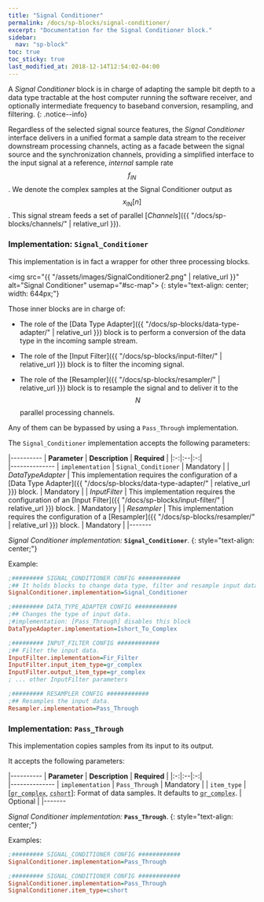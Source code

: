 ```yaml
---
title: "Signal Conditioner"
permalink: /docs/sp-blocks/signal-conditioner/
excerpt: "Documentation for the Signal Conditioner block."
sidebar:
  nav: "sp-block"
toc: true
toc_sticky: true
last_modified_at: 2018-12-14T12:54:02-04:00
---
```




A _Signal Conditioner_ block is in charge of adapting the sample bit depth to a
data type tractable at the host computer running the software receiver, and
optionally intermediate frequency to baseband conversion, resampling, and
filtering.
{: .notice--info}

Regardless of the selected signal source features, the _Signal Conditioner_
interface delivers in a unified format a sample data stream to the receiver
downstream processing channels, acting as a facade between the signal source and
the synchronization channels, providing a simplified interface to the input
signal at a reference, _internal_ sample rate $$ f_{IN} $$. We denote the
complex samples at the Signal Conditioner output as $$ x_{\text{IN}}[n] $$. This
signal stream feeds a set of parallel [_Channels_]({{
"/docs/sp-blocks/channels/" | relative_url }}).


### Implementation: `Signal_Conditioner`

This implementation is in fact a wrapper for other three processing blocks.

<a name="signal-conditioner"></a>

<span class="invert-colors"><img src="{{ "/assets/images/SignalConditioner2.png" | relative_url }}" alt="Signal Conditioner" usemap="#sc-map"></span>
{: style="text-align: center; width: 644px;"}


<map name="sc-map" id="Diagram-sc-map">
   <area alt="Data Type Adapter" title="Data Type Adapter" href="{{ "/docs/sp-blocks/data-type-adapter/" | relative_url }}" coords="176,38,267,76" shape="rect" style="outline:none;" target="_self">
   <area alt="Input Filter" title="Input Filter" href="{{ "/docs/sp-blocks/input-filter/" | relative_url }}" coords="291,38,384,76" shape="rect" style="outline:none;" target="_self">
   <area alt="Resampler" title="Resampler" href="{{ "/docs/sp-blocks/resampler/" | relative_url }}" coords="409,38,502,76" shape="rect" style="outline:none;" target="_self">
</map>


Those inner blocks are in charge of:

* The role of the [Data Type Adapter]({{ "/docs/sp-blocks/data-type-adapter/" |
relative_url }}) block is to perform a conversion of the data type in the
incoming sample stream.

* The role of the [Input Filter]({{ "/docs/sp-blocks/input-filter/" |
relative_url }}) block is to filter the incoming signal.

* The role of the [Resampler]({{ "/docs/sp-blocks/resampler/" | relative_url }})
block is to resample the signal and to deliver it to the $$ N $$ parallel
processing channels.

Any of them can be bypassed by using a `Pass_Through` implementation.

The `Signal_Conditioner` implementation accepts the following parameters:

|----------
|  **Parameter**  |  **Description** | **Required** |
|:-:|:--|:-:|    
|--------------
| `implementation` | `Signal_Conditioner` | Mandatory |
| _DataTypeAdapter_ | This implementation requires the configuration of a [Data Type Adapter]({{ "/docs/sp-blocks/data-type-adapter/" | relative_url }}) block. | Mandatory |
| _InputFilter_ | This implementation requires the configuration of an [Input Filter]({{ "/docs/sp-blocks/input-filter/" | relative_url }}) block. | Mandatory |
| _Resampler_ | This implementation requires the configuration of a [Resampler]({{ "/docs/sp-blocks/resampler/" | relative_url }}) block. | Mandatory |
|-------

  _Signal Conditioner implementation:_ **`Signal_Conditioner`**.
  {: style="text-align: center;"}

Example:

```ini
;######### SIGNAL_CONDITIONER CONFIG ############
;## It holds blocks to change data type, filter and resample input data.
SignalConditioner.implementation=Signal_Conditioner

;######### DATA_TYPE_ADAPTER CONFIG ############
;## Changes the type of input data.
;#implementation: [Pass_Through] disables this block
DataTypeAdapter.implementation=Ishort_To_Complex

;######### INPUT_FILTER CONFIG ############
;## Filter the input data.
InputFilter.implementation=Fir_Filter
InputFilter.input_item_type=gr_complex
InputFilter.output_item_type=gr_complex
; ... other InputFilter parameters

;######### RESAMPLER CONFIG ############
;## Resamples the input data.
Resampler.implementation=Pass_Through
```

### Implementation: `Pass_Through`

This implementation copies samples from its input to its output.

It accepts the following parameters:

|----------
|  **Parameter**  |  **Description** | **Required** |
|:-:|:--|:-:|    
|--------------
| `implementation` | `Pass_Through` | Mandatory |
| `item_type` |  [<abbr id="data-type" title="Complex samples with real and imaginary parts of type 32-bit floating point. C++ name: std::complex<float>">`gr_complex`</abbr>, <abbr id="data-type" title="Complex samples with real and imaginary parts of type signed 16-bit integer. C++ name: lv_16sc_t (custom definition of std::complex<int16_t>)">`cshort`</abbr>]: Format of data samples. It defaults to <abbr id="data-type" title="Complex samples with real and imaginary parts of type 32-bit floating point. C++ name: std::complex<float>">`gr_complex`</abbr>. | Optional |
|-------

  _Signal Conditioner implementation:_ **`Pass_Through`**.
  {: style="text-align: center;"}

Examples:

```ini
;######### SIGNAL_CONDITIONER CONFIG ############
SignalConditioner.implementation=Pass_Through
```

```ini
;######### SIGNAL_CONDITIONER CONFIG ############
SignalConditioner.implementation=Pass_Through
SignalConditioner.item_type=cshort
```

<link rel="prerender" href="{{ "/docs/sp-blocks/data-type-adapter/" | relative_url }}">
<link rel="prerender" href="{{ "/docs/sp-blocks/input-filter/" | relative_url }}">
<link rel="prerender" href="{{ "/docs/sp-blocks/resampler/" | relative_url }}">
